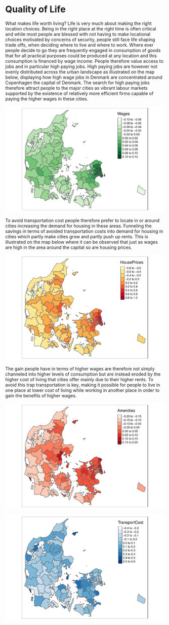 # Quality of Life

What makes life worth living? Life is very much about making the right location choices. Being in the right place at the right time is often critical and while most people are blessed with not having to make locational choices motivated by concerns of security, people still face life shaping trade offs, when deciding where to live and where to work. Where ever people decide to go they are frequently engaged in consumption of goods that for all practical purposes could be produced at any location and this consumption is financed by wage income. People therefore value access to jobs and in particular high paying jobs. High paying jobs are however not evenly distributed across the urban landscape as illustrated on the map below, displaying how high wage jobs in Denmark are concentrated around Copenhagen the capital of Denmark. The search for high paying jobs therefore attract people to the major cities as vibrant labour markets supported by the existence of relatively more efficient firms capable of paying the higher wages in these cities. 

![alt text](https://github.com/JesperHybel/Quality_of_Life/blob/master/ezgif-5-0449e3e9e3.pdf-1.png)

To avoid transportation cost people therefore prefer to locate in or around cities increasing the demand for housing in these areas. Funneling the savings in terms of avoided transportation costs into demand for housing in cities which partly make cities grow and partly push up rents. This is illustrated on the map below where it can be observed that just as wages are high in the area around the capital so are housing prices.

![alt text](https://github.com/JesperHybel/Quality_of_Life/blob/master/ezgif-5-591e1dcada.pdf-1.png)

The gain people have in terms of higher wages are therefore not simply channeled into higher levels of consumption but are instead eroded by the higher cost of living that cities offer mainly due to their higher rents. To avoid this trap transportation is key, making it possible for people to live in one place at lower cost of living while working in another place in order to gain the benefits of higher wages. 

![alt text](https://github.com/JesperHybel/Quality_of_Life/blob/master/ezgif-5-43cfde1a8c.pdf-1.png)




![alt text](https://github.com/JesperHybel/Quality_of_Life/blob/master/ezgif-5-a426dc63ca.pdf-1.png)
